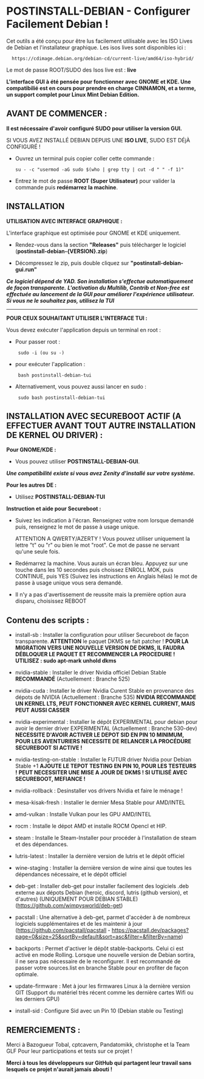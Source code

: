 # POSTINSTALL-DEBIAN - Configurer Facilement Debian !

Cet outils a été conçu pour être lus facilement utilisable avec les ISO Lives de Debian et l'installateur graphique.
Les isos lives sont disponibles ici :

      https://cdimage.debian.org/debian-cd/current-live/amd64/iso-hybrid/

Le mot de passe ROOT/SUDO des Isos live est : **live**

**L'interface GUI à été pensée pour fonctionner avec GNOME et KDE. Une compatibilié est en cours pour prendre en charge CINNAMON,
et a terme, un support complet pour Linux Mint Debian Edition.**

## AVANT DE COMMENCER :


**Il est nécessaire d'avoir configuré SUDO pour utiliser la version GUI.**

SI VOUS AVEZ INSTALLÉ DEBIAN DEPUIS UNE **ISO LIVE**, SUDO EST DÉjÀ CONFIGURÉ !

   - Ouvrez un terminal puis copier coller cette commande :

         su - -c "usermod -aG sudo $(who | grep tty | cut -d " " -f 1)"

   - Entrez le mot de passe **ROOT (Super Utilisateur)** pour valider la commande puis **redémarrez la machine**.


## INSTALLATION


**UTILISATION AVEC INTERFACE GRAPHIQUE :**


L'interface graphique est optimisée pour GNOME et KDE uniquement.

   - Rendez-vous dans la section **"Releases"** puis télécharger le logiciel (**postinstall-debian-{VERSION}.zip**)

   - Décompressez le zip, puis double cliquez sur **"postinstall-debian-gui.run"**
   
***Ce logiciel dépend de YAD. Son installation s'effectue automatiquement de façon transparente.***
***L'activation du Multilib, Contrib et Non-free est effectuée au lancement de la GUI pour améliorer l'expérience utilisateur. Si vous ne le souhaitez pas, utilisez la TUI***

---------------------------------------------------------------------------------------------------------------------------------------------------------------------------------------------------------------



**POUR CEUX SOUHAITANT UTILISER L'INTERFACE TUI :**

  
Vous devez exécuter l'application depuis un terminal en root :

- Pour passer root : 

       sudo -i (ou su -)

- pour exécuter l'application :

       bash postinstall-debian-tui

- Alternativement, vous pouvez aussi lancer en sudo :
   
       sudo bash postinstall-debian-tui


## INSTALLATION AVEC SECUREBOOT ACTIF (A EFFECTUER AVANT TOUT AUTRE INSTALLATION DE KERNEL OU DRIVER) :

**Pour GNOME/KDE :**

- Vous pouvez utiliser **POSTINSTALL-DEBIAN-GUI**.


***Une compatibilité existe si vous avez Zenity d'installé sur votre système.***

**Pour les autres DE :**

- Utilisez **POSTINSTALL-DEBIAN-TUI**

**Instruction et aide pour Secureboot :**
      
- Suivez les indication à l'écran. Renseignez votre nom lorsque demandé puis, renseignez le mot de passe à usage unique.

  ATTENTION A QWERTY/AZERTY ! Vous pouvez utiliser uniquement la lettre "t" ou "r" ou bien le mot "root". Ce mot de passe ne servant qu'une seule fois.

- Redémarrez la machine. Vous aurais un écran bleu. Appuyez sur une touche dans les 10 secondes puis
  choissez ENROLL MOK, puis CONTINUE, puis YES (Suivez les instructions en Anglais hélas) le mot de passe à usage unique vous sera demandé.
  
- Il n'y a pas d'avertissement de reussite mais la première option aura disparu, choisissez REBOOT


## Contenu des scripts :


- install-sb :                Installer la configuration pour utiliser Secureboot de façon transparente. **ATTENTION** le paquet DKMS se fait patcher !
                              **POUR LA MIGRATION VERS UNE NOUVELLE VERSION DE DKMS, IL FAUDRA DÉBLOQUER LE PAQUET ET RECOMMENCER LA PROCEDURE !**
                              **UTILISEZ : sudo apt-mark unhold dkms**

- nvidia-stable :             Installer le driver Nvidia officiel Debian Stable **RECOMMANDÉ** (Actuellement : Branche 525)
- nvidia-cuda :               Installer le driver Nvidia Curent Stable en provenance des dépots de NVIDIA (Actuellement : Branche 535)
                              **NVIDIA RECOMMANDE UN KERNEL LTS, PEUT FONCTIONNER AVEC KERNEL CURRENT, MAIS PEUT AUSSI CASSER**
- nvidia-experimental :       Installer le dépôt EXPERIMENTAL pour debian pour avoir le dernier driver EXPERIMENTAL (Actuellement : Branche 530-dev)
                              **NECESSITE D'AVOIR ACTIVER LE DEPOT SID EN PIN 10 MINIMUM, POUR LES AVENTURIERS**
                              **NECESSITE DE RELANCER LA PROCÉDURE SECUREBOOT SI ACTIVE !**
  
- nvidia-testing-on-stable :  Installer le FUTUR driver Nvidia pour Debian Stable +1
                              **AJOUTE LE TEPOT TESTING EN PIN 10, POUR LES TESTEURS !**
                              **PEUT NECESSITER UNE MISE A JOUR DE DKMS ! SI UTILISÉ AVEC SECUREBOOT, MEFIANCE !**
- nvidia-rollback :           Desinstaller vos drivers Nvidia et faire le ménage !
  
- mesa-kisak-fresh :          Installer le dernier Mesa Stable pour AMD/INTEL
- amd-vulkan :                Installe Vulkan pour les GPU AMD/INTEL
- rocm :                      Installe le dépot AMD et installe ROCM Opencl et HIP.

- steam :                     Installe le Steam-Installer pour procéder à l'installation de steam et des dépendances.
- lutris-latest :             Installer la dernière version de lutris et le dépôt officiel 
- wine-staging :              Installer la dernière version de wine ainsi que toutes les dépendances nécessaire, et le dépôt officiel 

- deb-get :                   Installer deb-get pour installer facilement des logiciels .deb externe aux dépots Debian (heroic, discord, lutris (github version), et d'autres) (UNIQUEMENT POUR DEBIAN STABLE)
                              (https://github.com/wimpysworld/deb-get)
  
- pacstall :                  Une alternative à deb-get, parmet d'accèder à de nombreux logiciels supplémentaires et de les maintenir à jour
                              (https://github.com/pacstall/pacstall - https://pacstall.dev/packages?page=0&size=25&sortBy=default&sort=asc&filter=&filterBy=name)

- backports :                 Permet d'activer le dépôt stable-backports. Celui ci est activé en mode Rolling. Lorsque une nouvelle version de Debian sortira, il ne sera pas nécessaire de le reconfigurer.
                              Il est recommandé de passer votre sources.list en branche Stable pour en profiter de façon optimale.
- update-firmware :           Met à jour les firmwares Linux à la dernière version GIT (Support du matériel très récent comme les dernière cartes Wifi ou les derniers GPU)
- install-sid :               Configure Sid avec un Pin 10 (Debian stable ou Testing)


## REMERCIEMENTS :

Merci à Bazogueur Tobal, cptcavern, Pandatomikk, christophe et la Team GLF Pour leur participations et tests sur ce projet !

**Merci à tous les développeurs sur GitHub qui partagent leur travail sans lesquels ce projet n'aurait jamais abouti !**
